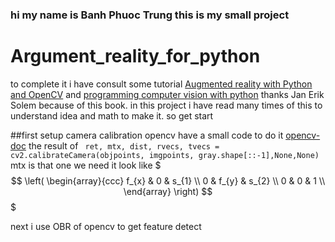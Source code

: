 ### hi my name is Banh Phuoc Trung this is my small project 
# Argument_reality_for_python

to complete it i have consult some tutorial [Augmented reality with Python and OpenCV](https://bitesofcode.wordpress.com/2017/09/12/augmented-reality-with-python-and-opencv-part-1/) and [programming computer vision with python](http://programmingcomputervision.com/downloads/ProgrammingComputerVision_CCdraft.pdf) thanks Jan Erik Solem because of this book. 
in this project i have read many times of this to understand idea and math to make it. so get start

##first setup camera calibration
opencv have a small code to do it [opencv-doc](https://opencv-python-tutroals.readthedocs.io/en/latest/py_tutorials/py_calib3d/py_calibration/py_calibration.html) 
the result of `
ret, mtx, dist, rvecs, tvecs = cv2.calibrateCamera(objpoints, imgpoints, gray.shape[::-1],None,None)`
mtx is that one we need it look like $$$ \left( \begin{array}{ccc}
f_{x} & 0 & s_{1} \\
0 & f_{y} & s_{2} \\
0 & 0 & 1 \\
\end{array} \right) $$$

next i use OBR of opencv to get feature detect 
